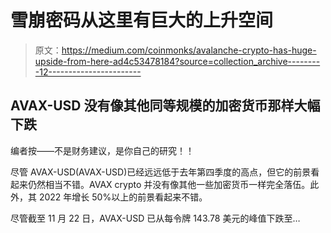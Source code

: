# 雪崩密码从这里有巨大的上升空间

> 原文：<https://medium.com/coinmonks/avalanche-crypto-has-huge-upside-from-here-ad4c53478184?source=collection_archive---------12----------------------->

## AVAX-USD 没有像其他同等规模的加密货币那样大幅下跌

编者按——不是财务建议，是你自己的研究！！

尽管 AVAX-USD(AVAX-USD)已经远远低于去年第四季度的高点，但它的前景看起来仍然相当不错。AVAX crypto 并没有像其他一些加密货币一样完全落伍。此外，其 2022 年增长 50%以上的前景看起来不错。

尽管截至 11 月 22 日，AVAX-USD 已从每令牌 143.78 美元的峰值下跌至…